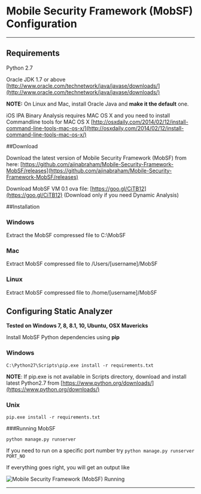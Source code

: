 # Mobile Security Framework (MobSF) Configuration

***

## Requirements

Python 2.7

Oracle JDK 1.7 or above [http://www.oracle.com/technetwork/java/javase/downloads/](http://www.oracle.com/technetwork/java/javase/downloads/)

**NOTE:**
On Linux and Mac, install Oracle Java and **make it the default** one.

iOS IPA Binary Analysis requires MAC OS X and you need to install Commandline tools for MAC OS X 
[http://osxdaily.com/2014/02/12/install-command-line-tools-mac-os-x/](http://osxdaily.com/2014/02/12/install-command-line-tools-mac-os-x/)

##Download

Download the latest version of Mobile Security Framework (MobSF) from here: [https://github.com/ajinabraham/Mobile-Security-Framework-MobSF/releases](https://github.com/ajinabraham/Mobile-Security-Framework-MobSF/releases)

Download MobSF VM 0.1 ova file: [https://goo.gl/CiTB12](https://goo.gl/CiTB12)
(Download only if you need Dynamic Analysis)

##Installation

### Windows
Extract the MobSF compressed file to C:\MobSF
### Mac
Extract MobSF compressed file to /Users/[username]/MobSF
### Linux
Extract MobSF compressed file to /home/[username]/MobSF

## Configuring Static Analyzer
**Tested on Windows 7, 8, 8.1, 10, Ubuntu, OSX Mavericks**

Install MobSF Python dependencies using **pip**

### Windows
`C:\Python27\Scripts\pip.exe install -r requirements.txt`

**NOTE**: If pip.exe is not available in Scripts directory, download and install latest Python2.7 from [https://www.python.org/downloads/](https://www.python.org/downloads/) 

### Unix
`pip.exe install -r requirements.txt`

###Running MobSF

`python manage.py runserver`

If you need to run on a specific port number try  `python manage.py runserver PORT_NO`

If everything goes right, you will get an output like

![Mobile Security Framework (MobSF) Running](https://cloud.githubusercontent.com/assets/4301109/9768322/6e7f4846-5740-11e5-9933-81fa87b566a8.png)
***
